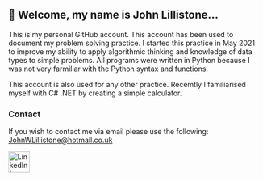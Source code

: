 ## 👋 Welcome, my name is John Lillistone...

This is my personal GitHub account. This account has been used to document my problem solving practice. I started this practice in May 2021 to improve my
ability to apply algorithmic thinking and knowledge of data types to simple problems. All programs were written in Python because I was not very farmiliar with the Python syntax and functions.

This account is also used for any other practice. Recemtly I familiarised myself with C# .NET by creating a simple calculator.

### Contact
If you wish to contact me via email please use the following: JohnWLillistone@hotmail.co.uk

<a href="https://www.linkedin.com/in/john-lillistone-851454206/"><img src="https://cdn.jsdelivr.net/npm/simple-icons@v3/icons/linkedin.svg" alt="LinkedIn Icon" width="42px"></a>
